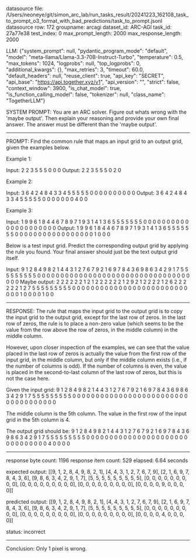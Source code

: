 datasource file: /Users/neoneye/git/simon_arc_lab/run_tasks_result/20241223_162108_task_to_prompt_o3_format_with_bad_predictions/task_to_prompt.jsonl
datasource row: 172
groupname: arcagi
dataset_id: ARC-AGI
task_id: 27a77e38
test_index: 0
max_prompt_length: 2000
max_response_length: 2000

LLM:
{"system_prompt": null, "pydantic_program_mode": "default", "model": "meta-llama/Llama-3.3-70B-Instruct-Turbo", "temperature": 0.5, "max_tokens": 1024, "logprobs": null, "top_logprobs": 0, "additional_kwargs": {}, "max_retries": 3, "timeout": 60.0, "default_headers": null, "reuse_client": true, "api_key": "SECRET", "api_base": "https://api.together.xyz/v1", "api_version": "", "strict": false, "context_window": 3900, "is_chat_model": true, "is_function_calling_model": false, "tokenizer": null, "class_name": "TogetherLLM"}

SYSTEM PROMPT:
You are an ARC solver. Figure out whats wrong with the 'maybe output'. Then explain your reasoning and provide your own final answer. The answer must be different than the 'maybe output'.

---

PROMPT:
Find the common rule that maps an input grid to an output grid, given the examples below.

Example 1:

Input:
2 2 3
5 5 5
0 0 0
Output:
2 2 3
5 5 5
0 2 0

Example 2:

Input:
3 6 4 2 4
8 4 3 3 4
5 5 5 5 5
0 0 0 0 0
0 0 0 0 0
Output:
3 6 4 2 4
8 4 3 3 4
5 5 5 5 5
0 0 0 0 0
0 0 4 0 0

Example 3:

Input:
1 9 9 6 1 8 4
4 6 7 8 9 7 1
9 3 1 4 1 3 6
5 5 5 5 5 5 5
0 0 0 0 0 0 0
0 0 0 0 0 0 0
0 0 0 0 0 0 0
Output:
1 9 9 6 1 8 4
4 6 7 8 9 7 1
9 3 1 4 1 3 6
5 5 5 5 5 5 5
0 0 0 0 0 0 0
0 0 0 0 0 0 0
0 0 0 1 0 0 0

Below is a test input grid. Predict the corresponding output grid by applying the rule you found. Your final answer should just be the text output grid itself.

Input:
9 1 2 8 4 9 8 2 1
4 4 3 1 2 7 6 7 9
2 1 6 9 7 8 4 3 6
9 8 6 3 4 2 9 1 7
5 5 5 5 5 5 5 5 5
0 0 0 0 0 0 0 0 0
0 0 0 0 0 0 0 0 0
0 0 0 0 0 0 0 0 0
0 0 0 0 0 0 0 0 0
Maybe output:
2 2 2 2 2 2 1 2 1
2 2 2 2 2 2 1 2 9
2 1 2 2 2 2 1 2 6
2 2 2 2 2 2 1 2 7
5 5 5 5 5 5 5 5 5
0 0 0 0 0 0 0 0 0
0 0 0 0 0 0 0 0 0
0 0 0 0 0 0 0 0 0
0 1 0 0 0 0 1 0 0


---

RESPONSE:
The rule that maps the input grid to the output grid is to copy the input grid to the output grid, except for the last row of zeros. In the last row of zeros, the rule is to place a non-zero value (which seems to be the value from the row above the row of zeros, in the middle column) in the middle column.

However, upon closer inspection of the examples, we can see that the value placed in the last row of zeros is actually the value from the first row of the input grid, in the middle column, but only if the middle column exists (i.e., if the number of columns is odd). If the number of columns is even, the value is placed in the second-to-last column of the last row of zeros, but this is not the case here.

Given the input grid:
9 1 2 8 4 9 8 2 1
4 4 3 1 2 7 6 7 9
2 1 6 9 7 8 4 3 6
9 8 6 3 4 2 9 1 7
5 5 5 5 5 5 5 5 5
0 0 0 0 0 0 0 0 0
0 0 0 0 0 0 0 0 0
0 0 0 0 0 0 0 0 0
0 0 0 0 0 0 0 0 0

The middle column is the 5th column. The value in the first row of the input grid in the 5th column is 4.

The output grid should be:
9 1 2 8 4 9 8 2 1
4 4 3 1 2 7 6 7 9
2 1 6 9 7 8 4 3 6
9 8 6 3 4 2 9 1 7
5 5 5 5 5 5 5 5 5
0 0 0 0 0 0 0 0 0
0 0 0 0 0 0 0 0 0
0 0 0 0 0 0 0 0 0
0 0 0 0 4 0 0 0 0

---


response byte count: 1196
response item count: 529
elapsed: 6.64 seconds

expected output:
[[9, 1, 2, 8, 4, 9, 8, 2, 1], [4, 4, 3, 1, 2, 7, 6, 7, 9], [2, 1, 6, 9, 7, 8, 4, 3, 6], [9, 8, 6, 3, 4, 2, 9, 1, 7], [5, 5, 5, 5, 5, 5, 5, 5, 5], [0, 0, 0, 0, 0, 0, 0, 0, 0], [0, 0, 0, 0, 0, 0, 0, 0, 0], [0, 0, 0, 0, 0, 0, 0, 0, 0], [0, 0, 0, 0, 9, 0, 0, 0, 0]]

predicted output:
[[9, 1, 2, 8, 4, 9, 8, 2, 1], [4, 4, 3, 1, 2, 7, 6, 7, 9], [2, 1, 6, 9, 7, 8, 4, 3, 6], [9, 8, 6, 3, 4, 2, 9, 1, 7], [5, 5, 5, 5, 5, 5, 5, 5, 5], [0, 0, 0, 0, 0, 0, 0, 0, 0], [0, 0, 0, 0, 0, 0, 0, 0, 0], [0, 0, 0, 0, 0, 0, 0, 0, 0], [0, 0, 0, 0, 4, 0, 0, 0, 0]]

status: incorrect

---

Conclusion: Only 1 pixel is wrong.